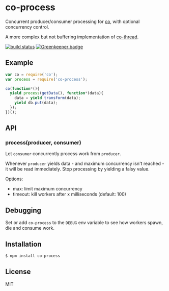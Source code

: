 
# co-process

  Concurrent producer/consumer processing for [co](https://github.com/visionmedia/co), with optional concurrency control.

  A more complex but not buffering implementation of [co-thread](https://github.com/visionmedia/co-thread).
  
  [![build status](https://secure.travis-ci.org/juliangruber/co-process.png)](http://travis-ci.org/juliangruber/co-process) [![Greenkeeper badge](https://badges.greenkeeper.io/juliangruber/co-process.svg)](https://greenkeeper.io/)

## Example

```js
var co = require('co');
var process = require('co-process');

co(function*(){
  yield process(getData(), function*(data){
    data = yield transform(data);
    yield db.put(data);
  });
})();
```

## API

### process(producer, consumer)

  Let `consumer` concurrently process work from `producer`.

  Whenever `producer` yields data - and maximum concurrency isn't reached - it will be read immediately. Stop processing by yielding a falsy value.

  Options:
  
  - max: limit maximum concurrency
  - timeout: kill workers after x milliseconds (default: 100)

## Debugging

  Set or add `co-process` to the `DEBUG` env variable to see how workers spawn, die and consume work.

## Installation

```bash
$ npm install co-process
```

## License

  MIT